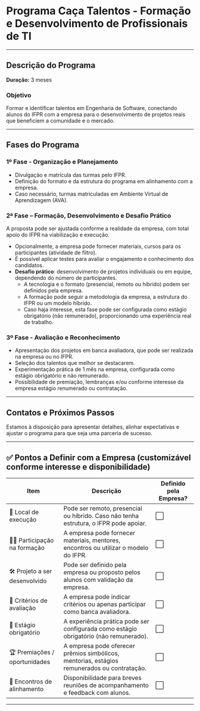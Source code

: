 
# Programa Caça Talentos - Formação e Desenvolvimento de Profissionais de TI

---

## Descrição do Programa

**Duração:** 3 meses

### Objetivo
Formar e identificar talentos em Engenharia de Software, conectando alunos do IFPR com a empresa para o desenvolvimento de projetos reais que beneficiem a comunidade e o mercado.

---

## Fases do Programa

### 1º Fase - Organização e Planejamento
- Divulgação e matrícula das turmas pelo IFPR.
- Definição do formato e da estrutura do programa em alinhamento com a empresa.
- Caso necessário, turmas matriculadas em Ambiente Virtual de Aprendizagem (AVA).

### 2ª Fase – Formação, Desenvolvimento e Desafio Prático
A proposta pode ser ajustada conforme a realidade da empresa, com total apoio do IFPR na viabilização e execução.

- Opcionalmente, a empresa pode fornecer materiais, cursos para os participantes (atividade de filtro).  
- É possível aplicar testes para avaliar o engajamento e conhecimento dos candidatos.  
- **Desafio prático**: desenvolvimento de projetos individuais ou em equipe, dependendo do número de participantes.  
  - A tecnologia e o formato (presencial, remoto ou híbrido) podem ser definidos pela empresa.  
  - A formação pode seguir a metodologia da empresa, a estrutura do IFPR ou um modelo híbrido.  
  - Caso haja interesse, esta fase pode ser configurada como estágio obrigatório (não remunerado), proporcionando uma experiência real de trabalho.  

### 3º Fase - Avaliação e Reconhecimento
- Apresentação dos projetos em banca avaliadora, que pode ser realizada na empresa ou no IFPR.
- Seleção dos talentos que melhor se destacarem.
- Experimentação prática de 1 mês na empresa, configurada como estágio obrigatório e não remunerado.
- Possibilidade de premiação, lembranças e/ou conforme interesse da empresa estágio renumerado ou contratação.

---
## Contatos e Próximos Passos
Estamos à disposição para apresentar detalhes, alinhar expectativas e ajustar o programa para que seja uma parceria de sucesso.

---
## ✅ Pontos a Definir com a Empresa (customizável conforme interesse e disponibilidade)

| Item                 | Descrição                                                                                 | Definido pela Empresa? |
|----------------------|-------------------------------------------------------------------------------------------|-----------------------|
| 📍 Local de execução   | Pode ser remoto, presencial ou híbrido. Caso não tenha estrutura, o IFPR pode apoiar.      | ⬜                     |
| 🧑‍🏫 Participação na formação | A empresa pode fornecer materiais, mentores, encontros ou utilizar o modelo do IFPR.         | ⬜                     |
| 🛠 Projeto a ser desenvolvido | Pode ser definido pela empresa ou proposto pelos alunos com validação da empresa.           | ⬜                     |
| 🎯 Critérios de avaliação | A empresa pode indicar critérios ou apenas participar como banca avaliadora.                   | ⬜                     |
| 🧪 Estágio obrigatório | A experiência prática pode ser configurada como estágio obrigatório (não remunerado).       | ⬜                     |
| 🏆 Premiações / oportunidades | A empresa pode oferecer prêmios simbólicos, mentorias, estágios remunerados ou contratação. | ⬜                     |
| 💬 Encontros de alinhamento | Disponibilidade para breves reuniões de acompanhamento e feedback com alunos.                 | ⬜                     |

---
